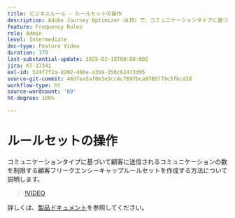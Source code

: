 ```yaml
---
title: ビジネスルール - ルールセットの操作
description: Adobe Journey Optimizer（AJO）で、コミュニケーションタイプに基づいて顧客に送信されるコミュニケーションの数を制限する顧客フリークエンシーキャップルールセットを作成する方法について説明します。
feature: Frequency Rules
role: Admin
level: Intermediate
doc-type: Feature Video
duration: 170
last-substantial-update: 2025-02-18T00:00:00Z
jira: KT-17341
exl-id: 524f7f2a-8292-408e-a3b9-356c62473d95
source-git-commit: 46dfea5af0e3e3cc4c7697bca9786f79c5fbcd28
workflow-type: ht
source-wordcount: '69'
ht-degree: 100%

---
```


# ルールセットの操作

コミュニケーションタイプに基づいて顧客に送信されるコミュニケーションの数を制限する顧客フリークエンシーキャップルールセットを作成する方法について説明します。

>[!VIDEO](https://video.tv.adobe.com/v/3435531/?learn=on&enablevpops)

詳しくは、[製品ドキュメント](https://experienceleague.adobe.com/ja/docs/journey-optimizer/using/configuration/rule-sets)を参照してください。
